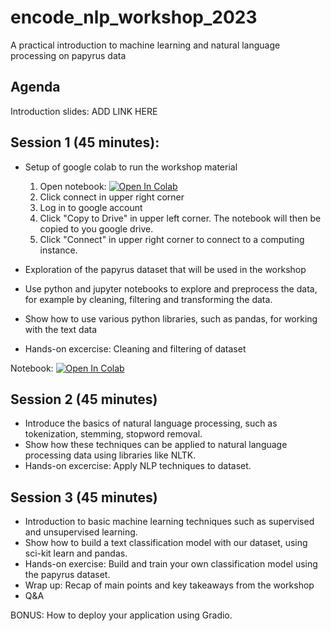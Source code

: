 # encode_nlp_workshop_2023
 A practical introduction to machine learning and natural language processing on papyrus data


## Agenda
Introduction slides: ADD LINK HERE



## Session 1 (45 minutes): 
- Setup of google colab to run the workshop material
    1. Open notebook: [![Open In Colab](https://colab.research.google.com/assets/colab-badge.svg)](https://colab.research.google.com/github/auwalsoe/encode_nlp_workshop_2023/blob/main/notebooks/session_1_data_exploration.ipynb)
    2. Click connect in upper right corner
    3. Log in to google account
    4. Click "Copy to Drive" in upper left corner. The notebook will then be copied to you google drive.
    5. Click "Connect" in upper right corner to connect to a computing instance.

- Exploration of the papyrus dataset that will be used in the workshop
- Use python and jupyter notebooks to explore and preprocess the data, for example by cleaning, filtering and transforming the data.
- Show how to use various python libraries, such as pandas, for working with the text data
- Hands-on excercise: Cleaning and filtering of dataset

Notebook: [![Open In Colab](https://colab.research.google.com/assets/colab-badge.svg)](https://colab.research.google.com/github/auwalsoe/encode_nlp_workshop_2023/blob/main/notebooks/session_1_data_exploration.ipynb)

## Session 2 (45 minutes)
- Introduce the basics of natural language processing, such as tokenization, stemming, stopword removal.
- Show how these techniques can be applied to natural language processing data using libraries like NLTK.
- Hands-on excercise: Apply NLP techniques to dataset.

## Session 3 (45 minutes)
- Introduction to basic machine learning techniques such as supervised and unsupervised learning.
- Show how to build a text classification model with our dataset, using sci-kit learn and pandas.
- Hands-on exercise: Build and train your own classification model using the papyrus dataset.
- Wrap up: Recap of main points and key takeaways from the workshop
- Q&A


BONUS: How to deploy your application using Gradio.
 
